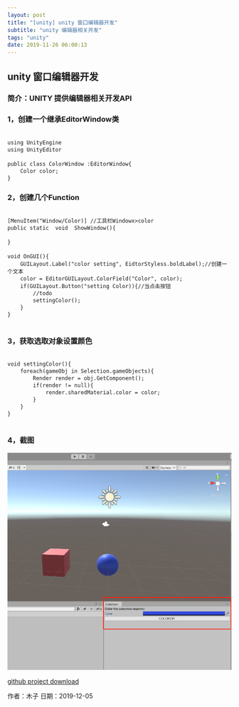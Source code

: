 ```yaml
---
layout: post
title: "[unity] unity 窗口编辑器开发"
subtitle: "unity 编辑器相关开发"
tags: "unity"
date: 2019-11-26 06:00:13
---
```


## unity 窗口编辑器开发
### 简介：UNITY 提供编辑器相关开发API
### 1，创建一个继承EditorWindow类
<pre><code>
using UnityEngine
using UnityEditor

public class ColorWindow :EditorWindow{
    Color color;
}
</code></pre>
### 2，创建几个Function
<pre><code>
[MenuItem("Window/Color)] //工具栏Windowx>color
public static  void  ShowWindow(){

}

void OnGUI(){
    GUILayout.Label("color setting", EidtorStyless.boldLabel);//创建一个文本
    color = EditorGUILayout.ColorField("Color", color);
    if(GUILayout.Button("setting Color)){//当点击按钮
        //todo
        settingColor();
    }
}

</code></pre>
### 3，获取选取对象设置颜色
<pre><code>
void settingColor(){
    foreach(gameObj in Selection.gameObjects){
        Render render = obj.GetComponent<render>();
        if(render != null){
            render.sharedMaterial.color = color;
        }
    }
}

</code></pre>

### 4，截图
![](https://github.com/llmgit/window_editor_plugin/blob/master/images/shot.png?raw=true "Optional title")

<a href="https://github.com/llmgit/window_editor_plugin">github project download</a>
<p> 作者：木子  日期：2019-12-05</p>
